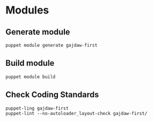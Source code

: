 Modules
=======

## Generate module

    puppet module generate gajdaw-first

## Build module

    puppet module build

## Check Coding Standards

    puppet-ling gajdaw-first
    puppet-lint --no-autoloader_layout-check gajdaw-first/
